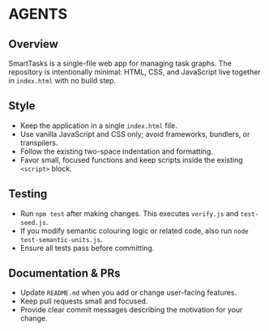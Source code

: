 # AGENTS

## Overview
SmartTasks is a single-file web app for managing task graphs. The repository is intentionally minimal: HTML, CSS, and JavaScript live together in `index.html` with no build step.

## Style
- Keep the application in a single `index.html` file.
- Use vanilla JavaScript and CSS only; avoid frameworks, bundlers, or transpilers.
- Follow the existing two-space indentation and formatting.
- Favor small, focused functions and keep scripts inside the existing `<script>` block.

## Testing
- Run `npm test` after making changes. This executes `verify.js` and `test-seed.js`.
- If you modify semantic colouring logic or related code, also run `node test-semantic-units.js`.
- Ensure all tests pass before committing.

## Documentation & PRs
- Update `README.md` when you add or change user-facing features.
- Keep pull requests small and focused.
- Provide clear commit messages describing the motivation for your change.
